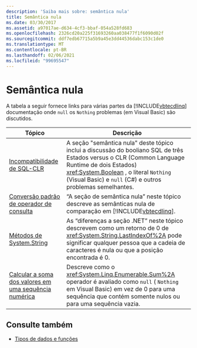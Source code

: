 ```yaml
---
description: 'Saiba mais sobre: semântica nula'
title: Semântica nula
ms.date: 03/30/2017
ms.assetid: a97017ae-d634-4cf3-bbaf-054a528fd683
ms.openlocfilehash: 2326cd20a225f31693260aa038477f1f6090d02f
ms.sourcegitcommit: ddf7edb67715a5b9a45e3dd44536dabc153c1de0
ms.translationtype: MT
ms.contentlocale: pt-BR
ms.lasthandoff: 02/06/2021
ms.locfileid: "99695547"
---
```

# <a name="null-semantics"></a>Semântica nula

A tabela a seguir fornece links para várias partes da [!INCLUDE[vbtecdlinq](../../../../../../includes/vbtecdlinq-md.md)] documentação onde `null` os `Nothing` problemas (em Visual Basic) são discutidos.  
  
|Tópico|Descrição|  
|-----------|-----------------|  
|[Incompatibilidade de SQL-CLR](sql-clr-type-mismatches.md)|A seção "semântica nula" deste tópico inclui a discussão do booliano SQL de três Estados versus o CLR (Common Language Runtime de dois Estados) <xref:System.Boolean> , o literal `Nothing` (Visual Basic) e `null` (C#) e outros problemas semelhantes.|  
|[Conversão padrão de operador de consulta](standard-query-operator-translation.md)|“A seção de semântica nula” neste tópico descreve as semânticas nula de comparação em [!INCLUDE[vbtecdlinq](../../../../../../includes/vbtecdlinq-md.md)].|  
|[Métodos de System.String](system-string-methods.md)|As “diferenças a seção .NET” neste tópico descrevem como um retorno de 0 de <xref:System.String.LastIndexOf%2A> pode significar qualquer pessoa que a cadeia de caracteres é nula ou que a posição encontrada é 0.|  
|[Calcular a soma dos valores em uma sequência numérica](compute-the-sum-of-values-in-a-numeric-sequence.md)|Descreve como o <xref:System.Linq.Enumerable.Sum%2A> operador é avaliado como `null` ( `Nothing` em Visual Basic) em vez de 0 para uma sequência que contém somente nulos ou para uma sequência vazia.|  
  
## <a name="see-also"></a>Consulte também

- [Tipos de dados e funções](data-types-and-functions.md)
